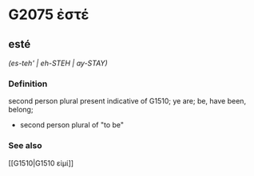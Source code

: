 # G2075 ἐστέ

## esté

_(es-teh' | eh-STEH | ay-STAY)_

### Definition

second person plural present indicative of G1510; ye are; be, have been, belong; 

- second person plural of &quot;to be&quot;

### See also

[[G1510|G1510 εἰμί]]
